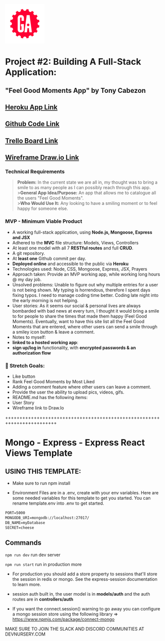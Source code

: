 ![](ga_cog.png)

# Project #2: Building A Full-Stack Application: 
## "Feel Good Moments App" by Tony Cabezon

## [Heroku App Link](https://zen-project-2.herokuapp.com/)
## [Github Code Link](https://github.com/TCabz/zen-project-2.git)
## [Trello Board Link](https://trello.com/b/55JBkYNP)
## [Wireframe Draw.io Link](https://drive.google.com/file/d/1Vxxl6DK52QaL1sz5T9g9vin89iCtUZCA/view?usp=sharing)

### Technical Requirements

> **Problem:** In the current state we are all in, my thought was to bring a smile to as many people as I can possibly reach through this app. <br> >**General App Idea/Purpose:** An app that allows me to catalogue all the users "Feel Good Moments". <br> >**Who Would Use It:** Any looking to have a smiling moment or to feel happy for someone else.

### MVP - Minimum Viable Product

- A working full-stack application, using **Node.js, Mongoose, Express and JSX**
- Adhered to the **MVC** file structure: Models, Views, Controllers
- At least one model with all 7 **RESTful routes** and full **CRUD**.
- A git repository.
- At **least one** Github commit per day.
- **Deployed online** and accessible to the public via **Heroku**
- Technologies used: Node, CSS, Mongoose, Express, JSX, Prayers
- Approach taken: Provide an MVP working app, while working long hours @ my day job.
- Unsolved problems: Unable to figure out why multiple entries for a user is not being shown. My typing is horrendous, therefore I spent days fixing typos. I need to manage coding time better. Coding late night into the early morning is not helping.
- User stories: As it seems our social & personal lives are always bombarded with bad news at every turn, I thought it would bring a smile to for people to share the times that made them happy (Feel Good Moments). Eventually, want to have this site list all the Feel Good Moments that are entered, where other users can send a smile through a smiley icon button & leave a comment. 
- Notes to myself: 
- **linked to a hosted working app**: 
- **sign up/log in** functionality, with **encrypted passwords & an authorization flow**

### &#x1F535; Stretch Goals:
- Like button
- Rank Feel Good Moments by Most Liked
- Adding a comment feature where other users can leave a comment.
- Provide the user the ability to upload pics, videos, gifs.
- README.md has the following items:
- User Story
- Wireframe link to Draw.Io

++++++++++++++++++++++++++++++++++++++++++++++++++++++++++++++++++++++++

# Mongo - Express - Express React Views Template

## USING THIS TEMPLATE:

- Make sure to run npm install

- Environment Files are in a .env, create with your env variables. Here are some needed variables for this template to get you started. You can rename template.env into .env to get started.

```
PORT=5000
MONGODB_URI=mongodb://localhost:27017/
DB_NAME=myDatabase
SECRET=cheese
```

## Commands

`npm run dev` run dev server

`npm run start` run in production more

- For production you should add a store property to sessions that'll store the session in redis or mongo. See the express-session documentation to learn more.

- session auth built in, the user model is in **models/auth** and the auth routes are in **controllers/auth**

- If you want the connect.session() warning to go away you can configure a mongo session store using the following library => https://www.npmjs.com/package/connect-mongo

MAKE SURE TO JOIN THE SLACK AND DISCORD COMMUNITIES AT DEVNURSERY.COM
